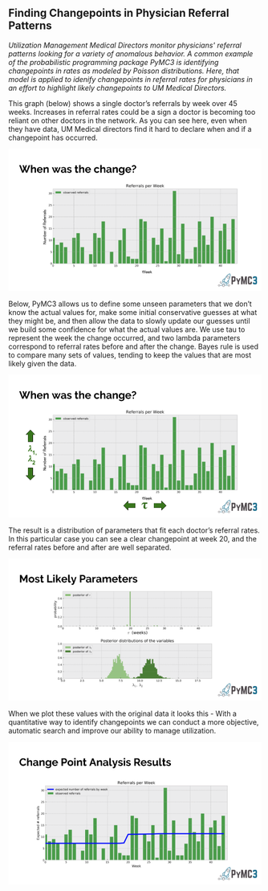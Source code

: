 ## Finding Changepoints in Physician Referral Patterns

*Utilization Management Medical Directors monitor physicians' referral patterns looking for a variety of anomalous behavior. A common example of the probabilistic programming package PyMC3 is identifying changepoints in rates as modeled by Poisson distributions. Here, that model is applied to idenify changepoints in referral rates for physicians in an effort to highlight likely changepoints to UM Medical Directors.*

This graph (below) shows a single doctor’s referrals by week over 45 weeks. Increases in referral rates could be a sign a doctor is becoming too reliant on other doctors in the network.  As you can see here, even when they have data, UM Medical directors find it hard to declare when and if a changepoint has occurred.

![rates](imgs/slide1.png)

Below, PyMC3 allows us to define some unseen parameters that we don’t know the actual values for, make some initial conservative guesses at what they might be, and then allow the data to slowly update our guesses until we build some confidence for what the actual values are. We use tau to represent the week the change occurred, and two lambda parameters correspond to referral rates before and after the change. Bayes rule is used to compare many sets of values, tending to keep the values that are most likely given the data.


![rates](imgs/slide2.png)

The result is a distribution of parameters that fit each doctor’s referral rates. In this particular case you can see a clear changepoint at week 20, and the referral rates before and after are well separated.

![rates](imgs/slide3.png)

When we plot these values with the original data it looks this -   With a quantitative way to identify changepoints we can conduct a more objective, automatic search and improve our ability to manage utilization.

![rates](imgs/slide4.png)
